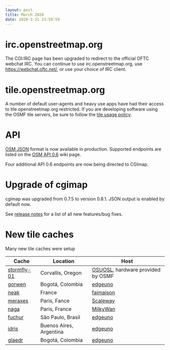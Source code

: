 ```yaml
---
layout: post
title: March 2020
date: 2020-3-31 23:59:59
---
```


# irc.openstreetmap.org

The CGI:IRC page has been upgraded to redirect to the official OFTC webchat IRC. You can continue to use irc.openstreetmap.org, use https://webchat.oftc.net/, or use your choice of IRC client.

# tile.openstreetmap.org

A number of default user-agents and heavy use apps have had their access to tile.openstreetmap.org restricted. If you are developing software using the OSMF tile servers, be sure to follow the [tile usage policy](/policies/tiles/).

# API

[OSM JSON](https://wiki.openstreetmap.org/wiki/OSM_JSON) format is now available in production. Supported endpoints are listed on the [OSM API 0.6](https://wiki.openstreetmap.org/wiki/API_v0.6#JSON_Format) wiki page.

Four additional API 0.6 endpoints are now being directed to CGImap.

# Upgrade of cgimap

cgimap was upgraded from 0.7.5 to version 0.8.1. JSON output is enabled by default now.

See [release notes](https://github.com/zerebubuth/openstreetmap-cgimap/releases) for a list of all new features/bug fixes.

# New tile caches

Many new tile caches were setup

Cache | Location | Host
------|----------|--------
[stormfly-01](https://hardware.openstreetmap.org/servers/stormfly-01.openstreetmap.org/) | Corvallis, Oregon | [OSUOSL](https://osuosl.org/), hardware provided by OSMF
[gorwen](https://hardware.openstreetmap.org/servers/gorwen.openstreetmap.org/) | Bogotá, Colombia | [edgeuno](https://www.edgeuno.com/)
[neak](https://hardware.openstreetmap.org/servers/neak.openstreetmap.org/) | France | [faimaison](https://www.faimaison.net/)
[meraxes](https://hardware.openstreetmap.org/servers/meraxes.openstreetmap.org/) | Paris, Fance | [Scaleway](https://www.scaleway.com/)
[naga](https://hardware.openstreetmap.org/servers/naga.openstreetmap.org/) | Paris, France | [MilkyWan](https://milkywan.fr/)
[fuchur](https://hardware.openstreetmap.org/servers/fuchur.openstreetmap.org/) | São Paulo, Brasil | [edgeuno](https://www.edgeuno.com/)
[idris](https://hardware.openstreetmap.org/servers/idris.openstreetmap.org/) | Buenos Aires, Argentina | [edgeuno](https://www.edgeuno.com/)
[glaedr](https://hardware.openstreetmap.org/servers/glaedr.openstreetmap.org/) | Bogotá, Colombia | [edgeuno](https://www.edgeuno.com/)
